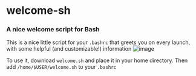 # welcome-sh
### A nice welcome script for Bash
This is a nice little script for your `.bashrc` that greets you on every launch, with some helpful (and customizable!) information
![image](https://user-images.githubusercontent.com/72430668/188234508-58f32e1a-c49d-40b8-a67b-24ea4c29717b.png)

To use it, download `welcome.sh` and place it in your home directory. Then add `/home/$USER/welcome.sh` to your `.bashrc`
